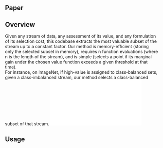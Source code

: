## Paper
## Overview
Given any stream of data, any assessment of its value, and any formulation of its selection cost, this codebase extracts the most valuable subset of the stream up to a constant factor. Our method is memory-efficient (storing only the selected subset in memory), requires n function evaluations (where n is the length of the stream), and is simple (selects a point if its marginal gain under the chosen value function exceeds a given threshold at that time).  
For instance, on ImageNet, if high-value is assigned to class-balanced sets, given a class-imbalanced stream, our method selects a class-balanced subset of that stream. 
![](<plots/outputs/figure1.pdf>)
## Usage

